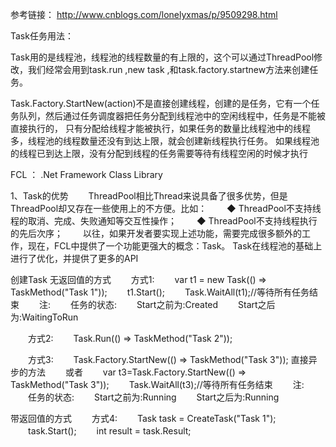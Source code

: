 参考链接：
http://www.cnblogs.com/lonelyxmas/p/9509298.html

Task任务用法：

Task用的是线程池，线程池的线程数量的有上限的，这个可以通过ThreadPool修改，我们经常会用到task.run ,new task ,和task.factory.startnew方法来创建任务。

Task.Factory.StartNew(action)不是直接创建线程，创建的是任务，它有一个任务队列，然后通过任务调度器把任务分配到线程池中的空闲线程中，任务是不能被直接执行的，
只有分配给线程才能被执行，如果任务的数量比线程池中的线程多，线程池的线程数量还没有到达上限，就会创建新线程执行任务。
如果线程池的线程已到达上限，没有分配到线程的任务需要等待有线程空闲的时候才执行


FCL ： .Net Framework Class Library
	
1、Task的优势
　　ThreadPool相比Thread来说具备了很多优势，但是ThreadPool却又存在一些使用上的不方便。比如：
　　◆ ThreadPool不支持线程的取消、完成、失败通知等交互性操作；
　　◆ ThreadPool不支持线程执行的先后次序；
　　以往，如果开发者要实现上述功能，需要完成很多额外的工作，现在，FCL中提供了一个功能更强大的概念：Task。
Task在线程池的基础上进行了优化，并提供了更多的API
	
	
	
创建Task
无返回值的方式
　　方式1:
　　var t1 = new Task(() => TaskMethod("Task 1"));
　　t1.Start();
　　Task.WaitAll(t1);//等待所有任务结束 
　　注:
　　任务的状态:
　　Start之前为:Created
　　Start之后为:WaitingToRun 

　　方式2:
　　Task.Run(() => TaskMethod("Task 2"));

　　方式3:
　　Task.Factory.StartNew(() => TaskMethod("Task 3")); 直接异步的方法 
　　或者
　　var t3=Task.Factory.StartNew(() => TaskMethod("Task 3"));
　　Task.WaitAll(t3);//等待所有任务结束
　　注:
　　任务的状态:
　　Start之前为:Running
　　Start之后为:Running
  
  带返回值的方式
　　方式4:
　　Task<int> task = CreateTask("Task 1");
　　task.Start(); 
　　int result = task.Result;
	
	
